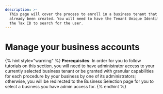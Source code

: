```yaml
---
description: >-
  This page will cover the process to enroll in a business tenant that has
  already been created. You will need to have the Tenant Unique Identifier or
  the Tax ID to search for the user.
---
```


# Manage your business accounts

{% hint style="warning" %}
**Prerequisites**: In order for you to follow tutorials on this section, you will need to have administrator access to your currently selected business tenant or be granted with granular capabilities for each procedure by your business by one of its administrators; otherwise, you will be redirected to the Business Selection page for you to select a business you have admin access for.
{% endhint %}

